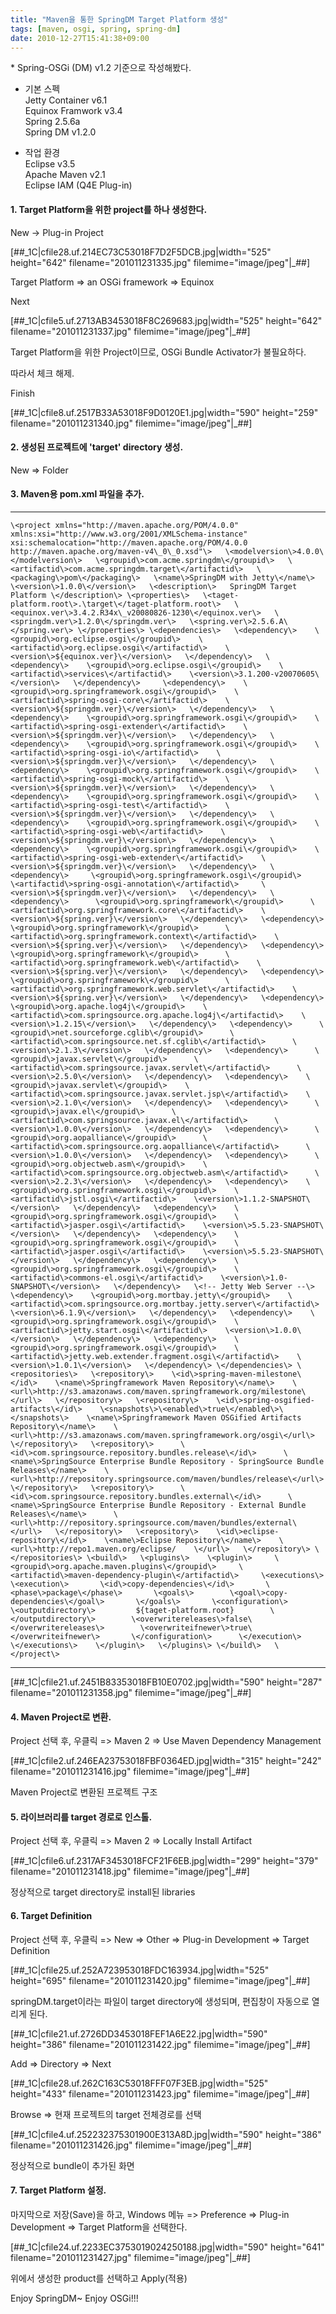 ```yaml
---
title: "Maven을 통한 SpringDM Target Platform 생성"
tags: [maven, osgi, spring, spring-dm]
date: 2010-12-27T15:41:38+09:00
---
```


\* Spring-OSGi (DM) v1.2 기준으로 작성해봤다.  
  
- 기본 스펙  
Jetty Container v6.1  
Equinox Framwork v3.4  
Spring 2.5.6a  
Spring DM v1.2.0  
  
- 작업 환경  
Eclipse v3.5  
Apache Maven v2.1  
Eclipse IAM (Q4E Plug-in)  
  
  

#### **1. Target Platform을 위한 project를 하나 생성한다.**
  New -\> Plug-in Project  

[##\_1C|cfile28.uf.214EC73C53018F7D2F5DCB.jpg|width="525" height="642" filename="201011231335.jpg" filemime="image/jpeg"|\_##]

  
Target Platform =\> an OSGi framework =\> Equinox 

Next  

[##\_1C|cfile5.uf.2713AB3453018F8C269683.jpg|width="525" height="642" filename="201011231337.jpg" filemime="image/jpeg"|\_##]

  

Target Platform을 위한 Project이므로, OSGi Bundle Activator가 불필요하다. 

따라서 체크 해제.

Finish  

[##\_1C|cfile8.uf.2517B33A53018F9D0120E1.jpg|width="590" height="259" filename="201011231340.jpg" filemime="image/jpeg"|\_##]

  

#### **2. 생성된 프로젝트에 'target' directory 생성.**

  New =\> Folder  
    

#### **3. Maven용 pom.xml 파일을 추가.**

* * *

    \<project xmlns="http://maven.apache.org/POM/4.0.0" xmlns:xsi="http://www.w3.org/2001/XMLSchema-instance" xsi:schemalocation="http://maven.apache.org/POM/4.0.0 http://maven.apache.org/maven-v4\_0\_0.xsd"\>   \<modelversion\>4.0.0\</modelversion\>   \<groupid\>com.acme.springdm\</groupid\>   \<artifactid\>com.acme.springdm.target\</artifactid\>   \<packaging\>pom\</packaging\>   \<name\>SpringDM with Jetty\</name\>   \<version\>1.0.0\</version\>   \<description\>   SpringDM Target Platform \</description\> \<properties\>   \<taget-platform.root\>.\target\</taget-platform.root\>   \<equinox.ver\>3.4.2.R34x\_v20080826-1230\</equinox.ver\>   \<springdm.ver\>1.2.0\</springdm.ver\>   \<spring.ver\>2.5.6.A\</spring.ver\> \</properties\> \<dependencies\>   \<dependency\>    \<groupid\>org.eclipse.osgi\</groupid\>    \<artifactid\>org.eclipse.osgi\</artifactid\>    \<version\>${equinox.ver}\</version\>   \</dependency\>   \<dependency\>    \<groupid\>org.eclipse.osgi\</groupid\>    \<artifactid\>services\</artifactid\>    \<version\>3.1.200-v20070605\</version\>   \</dependency\>     \<dependency\>    \<groupid\>org.springframework.osgi\</groupid\>    \<artifactid\>spring-osgi-core\</artifactid\>    \<version\>${springdm.ver}\</version\>   \</dependency\>   \<dependency\>    \<groupid\>org.springframework.osgi\</groupid\>    \<artifactid\>spring-osgi-extender\</artifactid\>    \<version\>${springdm.ver}\</version\>   \</dependency\>   \<dependency\>    \<groupid\>org.springframework.osgi\</groupid\>    \<artifactid\>spring-osgi-io\</artifactid\>    \<version\>${springdm.ver}\</version\>   \</dependency\>   \<dependency\>    \<groupid\>org.springframework.osgi\</groupid\>    \<artifactid\>spring-osgi-mock\</artifactid\>    \<version\>${springdm.ver}\</version\>   \</dependency\>   \<dependency\>    \<groupid\>org.springframework.osgi\</groupid\>    \<artifactid\>spring-osgi-test\</artifactid\>    \<version\>${springdm.ver}\</version\>   \</dependency\>   \<dependency\>    \<groupid\>org.springframework.osgi\</groupid\>    \<artifactid\>spring-osgi-web\</artifactid\>    \<version\>${springdm.ver}\</version\>   \</dependency\>   \<dependency\>    \<groupid\>org.springframework.osgi\</groupid\>    \<artifactid\>spring-osgi-web-extender\</artifactid\>    \<version\>${springdm.ver}\</version\>   \</dependency\>   \<dependency\>     \<groupid\>org.springframework.osgi\</groupid\>     \<artifactid\>spring-osgi-annotation\</artifactid\>     \<version\>${springdm.ver}\</version\>   \</dependency\>   \<dependency\>      \<groupid\>org.springframework\</groupid\>      \<artifactid\>org.springframework.core\</artifactid\>    \<version\>${spring.ver}\</version\>   \</dependency\>   \<dependency\>      \<groupid\>org.springframework\</groupid\>      \<artifactid\>org.springframework.context\</artifactid\>    \<version\>${spring.ver}\</version\>   \</dependency\>   \<dependency\>      \<groupid\>org.springframework\</groupid\>      \<artifactid\>org.springframework.web\</artifactid\>    \<version\>${spring.ver}\</version\>   \</dependency\>   \<dependency\>      \<groupid\>org.springframework\</groupid\>      \<artifactid\>org.springframework.web.servlet\</artifactid\>    \<version\>${spring.ver}\</version\>   \</dependency\>   \<dependency\>    \<groupid\>org.apache.log4j\</groupid\>    \<artifactid\>com.springsource.org.apache.log4j\</artifactid\>    \<version\>1.2.15\</version\>   \</dependency\>   \<dependency\>      \<groupid\>net.sourceforge.cglib\</groupid\>      \<artifactid\>com.springsource.net.sf.cglib\</artifactid\>      \<version\>2.1.3\</version\>   \</dependency\>   \<dependency\>      \<groupid\>javax.servlet\</groupid\>      \<artifactid\>com.springsource.javax.servlet\</artifactid\>      \<version\>2.5.0\</version\>   \</dependency\>   \<dependency\>    \<groupid\>javax.servlet\</groupid\>    \<artifactid\>com.springsource.javax.servlet.jsp\</artifactid\>    \<version\>2.1.0\</version\>   \</dependency\>   \<dependency\>      \<groupid\>javax.el\</groupid\>      \<artifactid\>com.springsource.javax.el\</artifactid\>      \<version\>1.0.0\</version\>   \</dependency\>   \<dependency\>      \<groupid\>org.aopalliance\</groupid\>      \<artifactid\>com.springsource.org.aopalliance\</artifactid\>      \<version\>1.0.0\</version\>   \</dependency\>   \<dependency\>      \<groupid\>org.objectweb.asm\</groupid\>    \<artifactid\>com.springsource.org.objectweb.asm\</artifactid\>      \<version\>2.2.3\</version\>   \</dependency\>   \<dependency\>    \<groupid\>org.springframework.osgi\</groupid\>    \<artifactid\>jstl.osgi\</artifactid\>    \<version\>1.1.2-SNAPSHOT\</version\>   \</dependency\>   \<dependency\>    \<groupid\>org.springframework.osgi\</groupid\>    \<artifactid\>jasper.osgi\</artifactid\>    \<version\>5.5.23-SNAPSHOT\</version\>   \</dependency\>   \<dependency\>    \<groupid\>org.springframework.osgi\</groupid\>    \<artifactid\>jasper.osgi\</artifactid\>    \<version\>5.5.23-SNAPSHOT\</version\>   \</dependency\>   \<dependency\>    \<groupid\>org.springframework.osgi\</groupid\>    \<artifactid\>commons-el.osgi\</artifactid\>    \<version\>1.0-SNAPSHOT\</version\>   \</dependency\>   \<!-- Jetty Web Server --\>   \<dependency\>    \<groupid\>org.mortbay.jetty\</groupid\>    \<artifactid\>com.springsource.org.mortbay.jetty.server\</artifactid\>    \<version\>6.1.9\</version\>   \</dependency\>   \<dependency\>    \<groupid\>org.springframework.osgi\</groupid\>    \<artifactid\>jetty.start.osgi\</artifactid\>    \<version\>1.0.0\</version\>   \</dependency\>   \<dependency\>    \<groupid\>org.springframework.osgi\</groupid\>    \<artifactid\>jetty.web.extender.fragment.osgi\</artifactid\>    \<version\>1.0.1\</version\>   \</dependency\> \</dependencies\> \<repositories\>   \<repository\>    \<id\>spring-maven-milestone\</id\>    \<name\>Springframework Maven Repository\</name\>    \<url\>http://s3.amazonaws.com/maven.springframework.org/milestone\</url\>   \</repository\>   \<repository\>    \<id\>spring-osgified-artifacts\</id\>    \<snapshots\>\<enabled\>true\</enabled\>\</snapshots\>    \<name\>Springframework Maven OSGified Artifacts Repository\</name\>    \<url\>http://s3.amazonaws.com/maven.springframework.org/osgi\</url\>   \</repository\>   \<repository\>      \<id\>com.springsource.repository.bundles.release\</id\>      \<name\>SpringSource Enterprise Bundle Repository - SpringSource Bundle Releases\</name\>    \<url\>http://repository.springsource.com/maven/bundles/release\</url\>   \</repository\>   \<repository\>      \<id\>com.springsource.repository.bundles.external\</id\>      \<name\>SpringSource Enterprise Bundle Repository - External Bundle Releases\</name\>      \<url\>http://repository.springsource.com/maven/bundles/external\</url\>   \</repository\>   \<repository\>    \<id\>eclipse-repository\</id\>    \<name\>Eclipse Repository\</name\>    \<url\>http://repo1.maven.org/eclipse/    \</url\>   \</repository\> \</repositories\> \<build\>   \<plugins\>    \<plugin\>     \<groupid\>org.apache.maven.plugins\</groupid\>     \<artifactid\>maven-dependency-plugin\</artifactid\>     \<executions\>      \<execution\>       \<id\>copy-dependencies\</id\>       \<phase\>package\</phase\>       \<goals\>        \<goal\>copy-dependencies\</goal\>       \</goals\>       \<configuration\>        \<outputdirectory\>         ${taget-platform.root}        \</outputdirectory\>        \<overwritereleases\>false\</overwritereleases\>        \<overwriteifnewer\>true\</overwriteifnewer\>       \</configuration\>      \</execution\>     \</executions\>    \</plugin\>   \</plugins\> \</build\>   \</project\>

* * *

[##\_1C|cfile21.uf.2451B83353018FB10E0702.jpg|width="590" height="287" filename="201011231358.jpg" filemime="image/jpeg"|\_##]

  

#### **4. Maven Project로 변환.**

Project 선택 후, 우클릭 =\> Maven 2 =\> Use Maven Dependency Management  

[##\_1C|cfile2.uf.246EA23753018FBF0364ED.jpg|width="315" height="242" filename="201011231416.jpg" filemime="image/jpeg"|\_##]

Maven Project로 변환된 프로젝트 구조
  

#### **5. 라이브러리를 target 경로로 인스톨.**

Project 선택 후, 우클릭 =\> Maven 2 =\> Locally Install Artifact  

[##\_1C|cfile6.uf.2317AF3453018FCF21F6EB.jpg|width="299" height="379" filename="201011231418.jpg" filemime="image/jpeg"|\_##]

정상적으로 target directory로 install된 libraries  
  

#### **6. Target Definition**
Project 선택 후, 우클릭 =\> New =\> Other =\> Plug-in Development =\> Target Definition  

[##\_1C|cfile25.uf.252A723953018FDC163934.jpg|width="525" height="695" filename="201011231420.jpg" filemime="image/jpeg"|\_##]

  
springDM.target이라는 파일이 target directory에 생성되며, 편집창이 자동으로 열리게 된다.  

[##\_1C|cfile21.uf.2726DD3453018FEF1A6E22.jpg|width="590" height="386" filename="201011231422.jpg" filemime="image/jpeg"|\_##]

  
Add =\> Directory =\> Next  

[##\_1C|cfile28.uf.262C163C53018FFF07F3EB.jpg|width="525" height="433" filename="201011231423.jpg" filemime="image/jpeg"|\_##]

Browse =\> 현재 프로젝트의 target 전체경로를 선택
  

[##\_1C|cfile4.uf.252232375301900E313A8D.jpg|width="590" height="386" filename="201011231426.jpg" filemime="image/jpeg"|\_##]

정상적으로 bundle이 추가된 화면
  

#### **7. Target Platform 설정.**
마지막으로 저장(Save)을 하고, Windows 메뉴 =\> Preference =\> Plug-in Development =\> Target Platform을 선택한다.  

[##\_1C|cfile24.uf.2233EC3753019024250188.jpg|width="590" height="641" filename="201011231427.jpg" filemime="image/jpeg"|\_##]

위에서 생성한 product를 선택하고 Apply(적용)

Enjoy SpringDM~ Enjoy OSGi!!!

